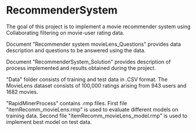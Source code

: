 # RecommenderSystem

The goal of this project is to implement a movie recommender system using Collaborating filtering on movie-user rating data.

Document "Recommender system movieLens_Questions" provides data description and questions to be answered using the data.

Document "RecommenderSystem_Solution" provides description of process implemented and results obtained during the project.

"Data" folder consists of training and test data in .CSV format. The MovieLens dataset consists of 100,000 ratings arising from 943 users and 1682 movies.

"RapidMinerProcess" contains .rmp files. First file "itemRecomm_movieLens.rmp" is used to evaluate different models on training data. Second file "itemRecomm_movieLens_model.rmp" is used to implement best model on test data.


